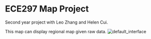 # ECE297 Map Project
Second year project with Leo Zhang and Helen Cui.

This map can display regional map given raw data.
![default_interface](https://github.com/nzcsx/ece297_map_project/blob/master/README_images/default_interface.png)

